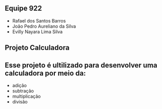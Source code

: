 ## Equipe 922

 - Rafael dos Santos Barros 
 - João Pedro Aureliano da Silva 
 - Evilly Nayara Lima Silva

## Projeto Calculadora 

## Esse projeto é ultilizado para desenvolver uma calculadora por meio da:

- adição 
- subtração 
- multiplicação
- divisão
